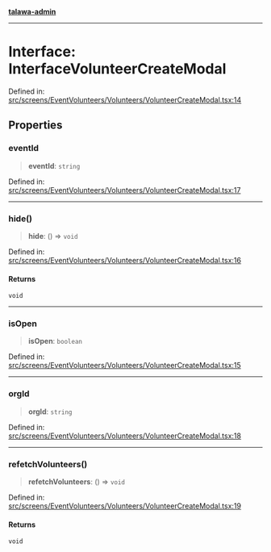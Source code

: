 [**talawa-admin**](../../../../../README.md)

***

# Interface: InterfaceVolunteerCreateModal

Defined in: [src/screens/EventVolunteers/Volunteers/VolunteerCreateModal.tsx:14](https://github.com/MayankJha014/talawa-admin/blob/0dd35cc200a4ed7562fa81ab87ec9b2a6facd18b/src/screens/EventVolunteers/Volunteers/VolunteerCreateModal.tsx#L14)

## Properties

### eventId

> **eventId**: `string`

Defined in: [src/screens/EventVolunteers/Volunteers/VolunteerCreateModal.tsx:17](https://github.com/MayankJha014/talawa-admin/blob/0dd35cc200a4ed7562fa81ab87ec9b2a6facd18b/src/screens/EventVolunteers/Volunteers/VolunteerCreateModal.tsx#L17)

***

### hide()

> **hide**: () => `void`

Defined in: [src/screens/EventVolunteers/Volunteers/VolunteerCreateModal.tsx:16](https://github.com/MayankJha014/talawa-admin/blob/0dd35cc200a4ed7562fa81ab87ec9b2a6facd18b/src/screens/EventVolunteers/Volunteers/VolunteerCreateModal.tsx#L16)

#### Returns

`void`

***

### isOpen

> **isOpen**: `boolean`

Defined in: [src/screens/EventVolunteers/Volunteers/VolunteerCreateModal.tsx:15](https://github.com/MayankJha014/talawa-admin/blob/0dd35cc200a4ed7562fa81ab87ec9b2a6facd18b/src/screens/EventVolunteers/Volunteers/VolunteerCreateModal.tsx#L15)

***

### orgId

> **orgId**: `string`

Defined in: [src/screens/EventVolunteers/Volunteers/VolunteerCreateModal.tsx:18](https://github.com/MayankJha014/talawa-admin/blob/0dd35cc200a4ed7562fa81ab87ec9b2a6facd18b/src/screens/EventVolunteers/Volunteers/VolunteerCreateModal.tsx#L18)

***

### refetchVolunteers()

> **refetchVolunteers**: () => `void`

Defined in: [src/screens/EventVolunteers/Volunteers/VolunteerCreateModal.tsx:19](https://github.com/MayankJha014/talawa-admin/blob/0dd35cc200a4ed7562fa81ab87ec9b2a6facd18b/src/screens/EventVolunteers/Volunteers/VolunteerCreateModal.tsx#L19)

#### Returns

`void`

